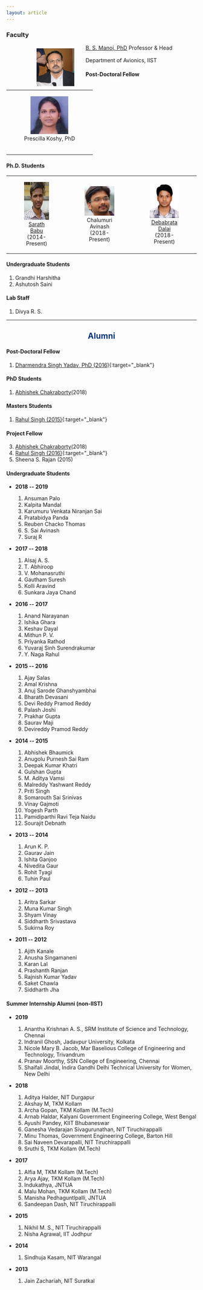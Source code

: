 ```yaml
---
layout: article
---
```


### Faculty
 

<a href="https://www.iist.ac.in/avionics/bsmanoj" target="_blank">
<img style="margin-left:80px" class="img-circle" src="images/bsmanoj.png" width="100px" 
align="left" hspace="30px" vspace="10px">  
B. S. Manoj, PhD</a>  
Professor & Head  
Department of Avionics, IIST 


<img height="30px">

#### Post-Doctoral Fellow

<table>
<tr>
<td><figure align="center"><a><img width="100"  class="img-circle"  src="images/prescilla.jpg"><figcaption>Prescilla Koshy, PhD</figcaption></a></figure><br></td>
</tr>
</table>


#### Ph.D. Students

<table>
<tr>
<td><figure align="center"><a href="https://4sarathbabu.github.io/" target="_blank"><img width="100px" height="100px" class="img-circle"  src="images/sarath.jpg"><figcaption>Sarath Babu</figcaption></a>(2014-Present)</figure></td>
<td><figure align="center"><img width="100px"  class="img-circle"  src="images/avinash.png"><figcaption>Chalumuri Avinash</figcaption>(2018-Present)</figure></td>
<td><figure align="center"><a href="https://www.linkedin.com/in/debabrata-dalai-a88b6486"><img width="88px"  class="img-circle"  src="images/debabrata.png"><figcaption>Debabrata Dalai</figcaption></a>(2018-Present)</figure></td>
</tr>
</table>

#### Undergraduate Students
1. Grandhi Harshitha 
2. Ashutosh Saini


#### Lab Staff
1. Divya R. S.

------

<div style="text-align:center"><h2><font color="#003380">Alumni</font></h2></div>

#### Post-Doctoral Fellow

1. [Dharmendra Singh Yadav, PhD (2016)](https://scholar.google.co.in/citations?user=yGWRD0YAAAAJ&hl=en){:target="_blank"}

#### PhD Students

1. [Abhishek Chakraborty](https://chakrabortyabhishek.github.io/)(2018)

#### Masters Students

1. [Rahul Singh (2015)](https://rahulsinghchandraul.github.io/){:target="_blank"}


#### Project Fellow

3. [Abhishek Chakraborty](https://chakrabortyabhishek.github.io/)(2018)
2. [Rahul Singh (2016)](https://rahulsinghchandraul.github.io/){:target="_blank"}
1. Sheena S. Rajan (2015)

#### Undergraduate Students 

+ **2018 -- 2019**
  1. Ansuman Palo
  2. Kalpita Mandal
  3. Karumuru Venkata Niranjan Sai
  4. Pratabidya Panda
  5. Reuben Chacko Thomas
  6. S. Sai Avinash
  7. Suraj R

+ **2017 -- 2018**
  1. Alsaj A. S.
  2. T. Abhiroop
  3. V. Mohanasruthi 
  4. Gautham Suresh
  5. Kolli Aravind
  6. Sunkara Jaya Chand

+ **2016 -- 2017**
  1. Anand Narayanan
  2. Ishika Ghara
  3. Keshav Dayal
  4. Mithun P. V.
  5. Priyanka Rathod 
  4. Yuvaraj Sinh Surendrakumar
  5. Y. Naga Rahul

+ **2015 -- 2016**
  1. Ajay Salas
  2. Amal Krishna
  3. Anuj Sarode Ghanshyambhai
  4. Bharath Devasani
  5. Devi Reddy Pramod Reddy
  6. Palash Joshi
  7. Prakhar Gupta  
  8. Saurav Maji
  9. Devireddy Pramod Reddy
  
  
+ **2014 -- 2015**
  1. Abhishek Bhaumick
  2. Anugolu Purnesh Sai Ram
  3. Deepak Kumar Khatri
  4. Gulshan Gupta
  5. M. Aditya Vamsi
  6. Malreddy Yashwant Reddy   
  7. Priti Singh
  8. Somarouth Sai Srinivas
  9. Vinay Gajmoti 
  10. Yogesh Parth  
  11. Pamidiparthi Ravi Teja Naidu
  12. Sourajit Debnath
 
  
+ **2013 -- 2014**
  1. Arun K. P.
  2. Gaurav Jain 
  3. Ishita Ganjoo  
  4. Nivedita Gaur  
  5. Rohit Tyagi 
  6. Tuhin Paul
  
+ **2012 -- 2013**
  1. Aritra Sarkar
  2. Muna Kumar Singh
  3. Shyam Vinay 
  4. Siddharth Srivastava 
  5. Sukirna Roy   
   
+ **2011 -- 2012**
  1. Ajith Kanale
  2. Anusha Singamaneni
  3. Karan Lal
  4. Prashanth Ranjan 
  5. Rajnish Kumar Yadav 
  6. Saket Chawla 
  7. Siddharth Jha

#### Summer Internship Alumni (non-IIST)

+ **2019**
  1. Anantha Krishnan A. S., SRM Institute of Science and Technology, Chennai
  2. Indranil Ghosh, Jadavpur University, Kolkata
  3. Nicole Mary B. Jacob, Mar Baselious College of Engineering and Technology, Trivandrum
  4. Pranav Moorthy, SSN College of Engineering, Chennai
  5. Shaifali Jindal, Indira Gandhi Delhi Technical University for Women, New Delhi

+ **2018**
  1. Aditya Halder, NIT Durgapur
  2. Akshay M, TKM Kollam
  3. Archa Gopan, TKM Kollam (M.Tech)
  4. Arnab Haldar, Kalyani Government Engineering College, West Bengal
  5. Ayushi Pandey, KIIT Bhubaneswar
  6. Ganesha Vedarajan Sivagurunathan, NIT Tiruchirappalli
  7. Minu Thomas, Government Engineering College, Barton Hill
  8. Sai Naveen Devarapalli, NIT Tiruchirappalli
  9. Sruthi S, TKM Kollam (M.Tech)
  
+ **2017**
  1. Alfia M, TKM Kollam (M.Tech)
  2. Arya Ajay, TKM Kollam (M.Tech)
  3. Indukathya, JNTUA
  4. Malu Mohan, TKM Kollam (M.Tech)
  5. Manisha Pedhaguntlpalli, JNTUA
  6. Sandeepan Dash, NIT Tiruchirappalli
+ **2015**
  1. Nikhil M. S., NIT Tiruchirappalli
  2. Nisha Agrawal, IIT Jodhpur
+ **2014**
  1. Sindhuja Kasam, NIT Warangal
+ **2013**
  1. Jain Zachariah, NIT Suratkal

